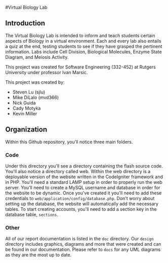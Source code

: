 #Virtual Biology Lab

## Introduction

The Virtual Biology Lab is intended to inform and teach students certain aspects of Biology in a virtual environment. Each and every lab also entails a quiz at the end, testing students to see if they have grasped the pertinent information. Labs include Cell Division, Biological Molecules, Enzyme State Diagram, and Meiosis Activity.

This project was created for Software Engineering (332-452) at Rutgers University under professor Ivan Marsic.

This project was created by:
- Steven Lu (sjlu)
- Mike DiLalo (mvd366)
- Nick Guida
- Cady Motyka
- Kevin Miller

## Organization

Within this Github repository, you'll notice three main folders.

### Code

Under this directory you'll see a directory containing the flash source code. You'll also notice a directory called web. Within the web directory is a deployable version of the website written in the CodeIgniter framework and in PHP. You'll need a standard LAMP setup in order to properly run the web server. You'll need to create a MySQL username and database in order for the website to be dynamic. Once you've created it you'll need to add these credentials to `web/application/config/database.php`. Don't worry about setting up the database, the website will automatically add the necessary tables. To start creating accounts, you'll need to add a section key in the database table, `sections`.

### Other

All of our report documentation is listed in the `doc` directory. Our `design` directory includes graphics, diagrams and more that were created and can be found in our documentation. Please refer to `docs` for any UML diagrams as they are the most up to date.

